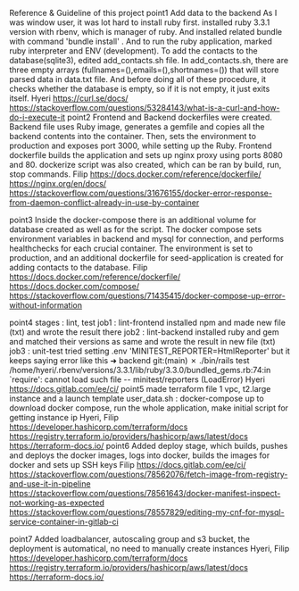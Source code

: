 Reference & Guideline of this project
point1
Add data to the backend
As I was window user, it was lot hard to install ruby first. installed ruby 3.3.1 version with rbenv, which is manager of ruby. And installed related bundle with command 'bundle install' . And to run the ruby application, marked ruby interpreter and ENV (development).
To add the contacts to the database(sqlite3), edited add_contacts.sh file.
In add_contacts.sh, there are three empty arrays (fullnames=(),emails=(),shortnames=()) that will store parsed data in data.txt file. And before doing all of these procedure, it checks whether the database is empty, so if it is not empty, it just exits itself. Hyeri https://curl.se/docs/ https://stackoverflow.com/questions/53284143/what-is-a-curl-and-how-do-i-execute-it
point2
Frontend and Backend dockerfiles were created. Backend file uses Ruby image, generates a gemfile and copies all the backend contents into the container. Then, sets the environment to production and exposes port 3000, while setting up the Ruby. Frontend dockerfile builds the application and sets up nginx proxy using ports 8080 and 80. dockerize script was also created, which can be ran by build, run, stop commands. Filip https://docs.docker.com/reference/dockerfile/ https://nginx.org/en/docs/ https://stackoverflow.com/questions/31676155/docker-error-response-from-daemon-conflict-already-in-use-by-container

point3
Inside the docker-compose there is an additional volume for database created as well as for the script. The docker compose sets environment variables in backend and mysql for connection, and performs healthchecks for each crucial container. The environment is set to production, and an additional dockerfile for seed-application is created for adding contacts to the database. Filip https://docs.docker.com/reference/dockerfile/ https://docs.docker.com/compose/ https://stackoverflow.com/questions/71435415/docker-compose-up-error-without-information

point4
stages : lint, test
job1 : lint-frontend
installed npm and made new file (txt) and wrote the result there
job2 : lint-backend
installed ruby and gem and matched their versions as same
and wrote the result in new file (txt)
job3 : unit-test
tried setting .env 'MINITEST_REPORTER=HtmlReporter' but it keeps saying error like this
➜ backend git:(main) ✗ ./bin/rails test /home/hyeri/.rbenv/versions/3.3.1/lib/ruby/3.3.0/bundled_gems.rb:74:in `require': cannot load such file -- minitest/reporters (LoadError) Hyeri https://docs.gitlab.com/ee/ci/
point5
made terraform file
1 vpc, t2.large instance and a launch template
user_data.sh : docker-compose up to download docker compose, run the whole application, make initial script for getting instance ip Hyeri, Filip https://developer.hashicorp.com/terraform/docs https://registry.terraform.io/providers/hashicorp/aws/latest/docs https://terraform-docs.io/
point6
Added deploy stage, which builds, pushes and deploys the docker images, logs into docker, builds the images for docker and sets up SSH keys Filip https://docs.gitlab.com/ee/ci/ https://stackoverflow.com/questions/78562076/fetch-image-from-registry-and-use-it-in-pipeline https://stackoverflow.com/questions/78561643/docker-manifest-inspect-not-working-as-expected https://stackoverflow.com/questions/78557829/editing-my-cnf-for-mysql-service-container-in-gitlab-ci

point7
Added loadbalancer, autoscaling group and s3 bucket, the deployment is automatical, no need to manually create instances Hyeri, Filip https://developer.hashicorp.com/terraform/docs https://registry.terraform.io/providers/hashicorp/aws/latest/docs https://terraform-docs.io/
